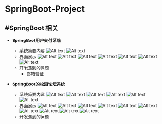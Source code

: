 # SpringBoot-Project
## #SpringBoot 相关

- **SpringBoot用户支付系统**
  - 系统简要内容
  ![Alt text](./image/1-1.png)
  ![Alt text](./image/1-2.png)
  - 界面展示
  ![Alt text](./image/1-3.png)
  ![Alt text](./image/1-4.png)
  ![Alt text](./image/1-5.png)
  ![Alt text](./image/1-6.png)
  ![Alt text](./image/1-7.png)
  ![Alt text](./image/1-8.png)
  ![Alt text](./image/1-9.png)
  - 开发遇到的问题
    - 邮箱验证

- **SpringBoot的校园论坛系统**
  - 系统简要内容
  ![Alt text](./image/2-1.png)
  ![Alt text](./image/2-2.png)
  ![Alt text](./image/2-3.png)
  ![Alt text](./image/2-4.png)
  ![Alt text](./image/2-5.png)
  ![Alt text](./image/2-6.png)
  - 界面展示
  ![Alt text](./image/2-7.png)
  ![Alt text](./image/2-8.png)
  ![Alt text](./image/2-9.png)
  ![Alt text](./image/2-10.png)
  ![Alt text](./image/2-11.png)
  ![Alt text](./image/2-12.png)
  ![Alt text](./image/2-13.png)
  ![Alt text](./image/2-14.png)
  ![Alt text](./image/2-15.png)
  ![Alt text](./image/2-16.png)
  - 开发遇到的问题
